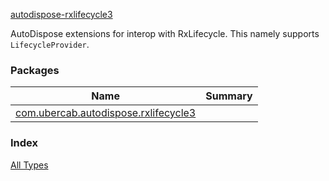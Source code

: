 [autodispose-rxlifecycle3](./index.md)

AutoDispose extensions for interop with RxLifecycle. This namely supports `LifecycleProvider`.

### Packages

| Name | Summary |
|---|---|
| [com.ubercab.autodispose.rxlifecycle3](com.ubercab.autodispose.rxlifecycle3/index.md) |  |

### Index

[All Types](alltypes/index.md)